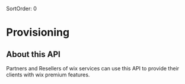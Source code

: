 SortOrder: 0
# Provisioning

## About this API
Partners and Resellers of wix services can use this API to provide their clients with wix premium features.